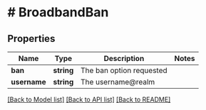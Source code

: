 # # BroadbandBan

## Properties

Name | Type | Description | Notes
------------ | ------------- | ------------- | -------------
**ban** | **string** | The ban option requested |
**username** | **string** | The username@realm |

[[Back to Model list]](../../README.md#models) [[Back to API list]](../../README.md#endpoints) [[Back to README]](../../README.md)
